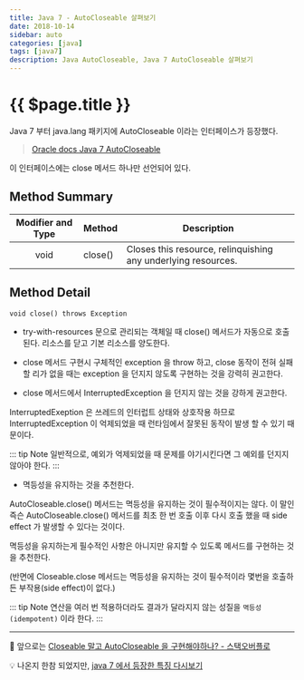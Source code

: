 ```yaml
---
title: Java 7 - AutoCloseable 살펴보기
date: 2018-10-14
sidebar: auto
categories: [java]
tags: [java7]
description: Java AutoCloseable, Java 7 AutoCloseable 살펴보기
---
```


<!--
<details><summary>summary ! </summary>
blah blah
<details>
-->

# {{ $page.title }}

Java 7 부터 java.lang 패키지에 AutoCloseable 이라는 인터페이스가 등장했다.
> [Oracle docs Java 7 AutoCloseable](https://docs.oracle.com/javase/7/docs/api/java/lang/AutoCloseable.html)

이 인터페이스에는 close 메서드 하나만 선언되어 있다.

## Method Summary
| Modifier and Type | Method | Description |
| :---: | --- | --- |
| void | close() | Closes this resource, relinquishing any underlying resources. |

## Method Detail
`void close() throws Exception`
- try-with-resources 문으로 관리되는 객체일 때 close() 메서드가 자동으로 호출된다.
리소스를 닫고 기본 리소스를 양도한다. 

- close 메서드 구현시 구체적인 exception 을 throw 하고,
close 동작이 전혀 실패할 리가 없을 때는 exception 을 던지지 않도록 구현하는 것을 강력히 권고한다.

- close 메서드에서 InterruptedException 을 던지지 않는 것을 강하게 권고한다.

InterruptedExeption 은 쓰레드의 인터럽트 상태와 상호작용 하므로
InterruptedException 이 억제되었을 때 런타임에서 잘못된 동작이 발생 할 수 있기 때문이다. 

::: tip Note
일반적으로, 예외가 억제되었을 때 문제를 야기시킨다면 그 예외를 던지지 않아야 한다.
:::

- 멱등성을 유지하는 것을 추천한다.

AutoCloseable.close() 메서드는 멱등성을 유지하는 것이 필수적이지는 않다. 
이 말인즉슨 AutoCloseable.close() 메서드를 최초 한 번 호출 이후 다시 호출 했을 때 side effect 가 발생할 수 있다는 것이다.

멱등성을 유지하는게 필수적인 사항은 아니지만 유지할 수 있도록 메서드를 구현하는 것을 추천한다.
  
(반면에 Closeable.close 메서드는 멱등성을 유지하는 것이 필수적이라 몇번을 호출하든 부작용(side effect)이 없다.)

::: tip Note
연산을 여러 번 적용하더라도 결과가 달라지지 않는 성질을 `멱등성(idempotent)` 이라 한다.
:::

---

:thinking: 앞으로는 [Closeable 말고 AutoCloseable 을 구현해야하나? - 스택오버플로](https://stackoverflow.com/questions/13141302/implements-closeable-or-implements-autocloseable)

:bulb: 나온지 한참 되었지만, [java 7 에서 등장한 특징 다시보기](http://linuxism.tistory.com/934)

